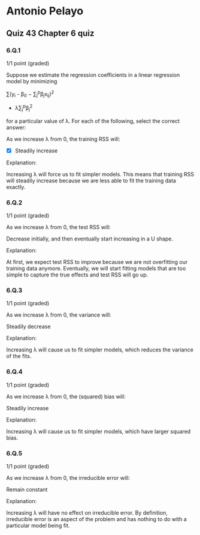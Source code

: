 # Antonio Pelayo
## Quiz 43 Chapter 6 quiz
### 6.Q.1
1/1 point (graded)

Suppose we estimate the regression coefficients in a linear regression model by 
minimizing

∑(y<sub>i</sub> - β<sub>0</sub> − ∑<sub>j</sub><sup>p</sup>β<sub>j</sub>x<sub>ij</sub>)<sup>2</sup>
+ λ∑<sub>j</sub><sup>p</sup>β<sub>j</sub><sup>2</sup>

for a particular value of λ. For each of the following, select the correct 
answer:

As we increase λ from 0, the training RSS will:
- [x] Steadily increase

Explanation:

Increasing λ will force us to fit simpler models. This means that training RSS 
will steadily increase because we are less able to fit the training data exactly.


### 6.Q.2
1/1 point (graded)

As we increase λ from 0, the test RSS will:

Decrease initially, and then eventually start increasing in a U shape.

Explanation:

At first, we expect test RSS to improve because we are not overfitting our 
training data anymore. Eventually, we will start fitting models that are too 
simple to capture the true effects and test RSS will go up.


### 6.Q.3
1/1 point (graded)

As we increase λ from 0, the variance will:

Steadily decrease

Explanation:

Increasing λ will cause us to fit simpler models, which reduces the variance of 
the fits.


### 6.Q.4
1/1 point (graded)

As we increase λ from 0, the (squared) bias will:

Steadily increase

Explanation:

Increasing λ will cause us to fit simpler models, which have larger squared bias.


### 6.Q.5
1/1 point (graded)

As we increase  λ from 0, the irreducible error will:

Remain constant

Explanation:

Increasing λ will have no effect on irreducible error. By definition, 
irreducible error is an aspect of the problem and has nothing to do with a 
particular model being fit.